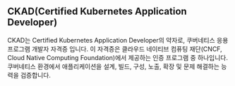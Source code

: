 ## CKAD(Certified Kubernetes Application Developer)

CKAD는 Certified Kubernetes Application Developer의 약자로, 쿠버네티스 응용 프로그램 개발자 자격증 입니다. 이 자격증은 클라우드 네이티브 컴퓨팅 재단(CNCF, Cloud Native Computing Foundation)에서 제공하는 인증 프로그램 중 하나입니다. 쿠버네티스 환경에서 애플리케이션을 설계, 빌드, 구성, 노출, 확장 및 문제 해결하는 능력을 검증합니다.
 
 
